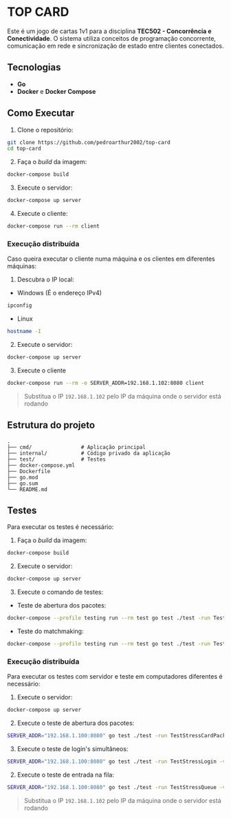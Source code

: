 # TOP CARD

Este é um jogo de cartas 1v1 para a disciplina **TEC502 - Concorrência e Conectividade**. O sistema utiliza conceitos de programação concorrente, comunicação em rede e sincronização de estado entre clientes conectados.

## Tecnologias

- **Go**
- **Docker** e **Docker Compose**

## Como Executar

1. Clone o repositório:

```bash
git clone https://github.com/pedroarthur2002/top-card
cd top-card
```

2. Faça o *build* da imagem:

``` bash
docker-compose build
```

3. Execute o servidor:

``` bash
docker-compose up server
```

4. Execute o cliente:

``` bash
docker-compose run --rm client
```

### Execução distribuída

Caso queira executar o cliente numa máquina e os clientes em diferentes máquinas:

1. Descubra o IP local:

- Windows (É o endereço IPv4)

``` powershell
ipconfig
```

- Linux
``` bash
hostname -I
```

2. Execute o servidor: 

``` bash
docker-compose up server
```

3. Execute o cliente

``` bash
docker-compose run --rm -e SERVER_ADDR=192.168.1.102:8080 client
```

> Substitua o IP `192.168.1.102` pelo IP da máquina onde o servidor está rodando

## Estrutura do projeto

```
.
├── cmd/                # Aplicação principal
├── internal/           # Código privado da aplicação
├── test/               # Testes  
├── docker-compose.yml
├── Dockerfile
├── go.mod
├── go.sum
└── README.md
```

##  Testes

Para executar os testes é necessário:

1. Faça o *build* da imagem:

``` bash
docker-compose build
```

2. Execute o servidor:

``` bash
docker-compose up server
```

3. Execute o comando de testes:

- Teste de abertura dos pacotes:

``` bash
docker-compose --profile testing run --rm test go test ./test -run TestStressCardPacks -v
```

- Teste do matchmaking:

``` bash
docker-compose --profile testing run --rm test go test ./test -run TestStressMatchmaking -v
```

### Execução distribuída
Para executar os testes com servidor e teste em computadores diferentes é necessário:

1. Execute o servidor:

``` bash
docker-compose up server
```

2. Execute o teste de abertura dos pacotes: 

``` bash
SERVER_ADDR="192.168.1.100:8080" go test ./test -run TestStressCardPacks -v
```

3. Execute o teste de login's simultâneos: 

``` bash
SERVER_ADDR="192.168.1.100:8080" go test ./test -run TestStressLogin -v
```

2. Execute o teste de entrada na fila: 

``` bash
SERVER_ADDR="192.168.1.100:8080" go test ./test -run TestStressQueue -v
```

> Substitua o IP `192.168.1.102` pelo IP da máquina onde o servidor está rodando
